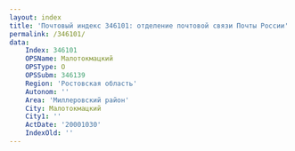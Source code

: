 ```yaml
---
layout: index
title: 'Почтовый индекс 346101: отделение почтовой связи Почты России'
permalink: /346101/
data:
    Index: 346101
    OPSName: Малотокмацкий
    OPSType: О
    OPSSubm: 346139
    Region: 'Ростовская область'
    Autonom: ''
    Area: 'Миллеровский район'
    City: Малотокмацкий
    City1: ''
    ActDate: '20001030'
    IndexOld: ''
---
```

